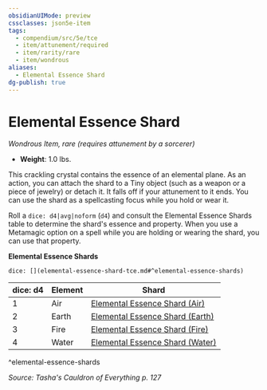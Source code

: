 ```yaml
---
obsidianUIMode: preview
cssclasses: json5e-item
tags:
  - compendium/src/5e/tce
  - item/attunement/required
  - item/rarity/rare
  - item/wondrous
aliases:
  - Elemental Essence Shard
dg-publish: true
---
```

# Elemental Essence Shard
*Wondrous Item, rare (requires attunement by a sorcerer)*  

- **Weight**: 1.0 lbs.

This crackling crystal contains the essence of an elemental plane. As an action, you can attach the shard to a Tiny object (such as a weapon or a piece of jewelry) or detach it. It falls off if your attunement to it ends. You can use the shard as a spellcasting focus while you hold or wear it.

Roll a `dice: d4|avg|noform` (`d4`) and consult the Elemental Essence Shards table to determine the shard's essence and property. When you use a Metamagic option on a spell while you are holding or wearing the shard, you can use that property.

**Elemental Essence Shards**

`dice: [](elemental-essence-shard-tce.md#^elemental-essence-shards)`

| dice: d4 | Element | Shard |
|----------|---------|-------|
| 1 | Air | [Elemental Essence Shard (Air)](/Admin/CLI/items/elemental-essence-shard-air-tce.md) |
| 2 | Earth | [Elemental Essence Shard (Earth)](/Admin/CLI/items/elemental-essence-shard-earth-tce.md) |
| 3 | Fire | [Elemental Essence Shard (Fire)](/Admin/CLI/items/elemental-essence-shard-fire-tce.md) |
| 4 | Water | [Elemental Essence Shard (Water)](/Admin/CLI/items/elemental-essence-shard-water-tce.md) |
^elemental-essence-shards

*Source: Tasha's Cauldron of Everything p. 127*